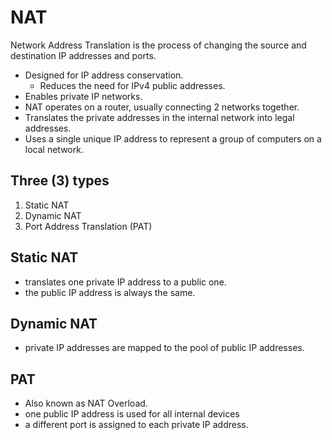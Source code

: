 # NAT
Network Address Translation is the process of changing the source and destination IP addresses and ports.

- Designed for IP address conservation.
   + Reduces the need for IPv4 public addresses.
- Enables private IP networks.
- NAT operates on a router, usually connecting 2 networks together.
- Translates the private addresses in the internal network into legal addresses.
- Uses a single unique IP address to represent a group of computers on a local network.

## Three (3) types
1. Static NAT
2. Dynamic NAT
3. Port Address Translation (PAT)

## Static NAT
- translates one private IP address to a public one.
- the public IP address is always the same.

## Dynamic NAT
- private IP addresses are mapped to the pool of public IP addresses.

## PAT
- Also known as NAT Overload.
- one public IP address is used for all internal devices
- a different port is assigned to each private IP address.
